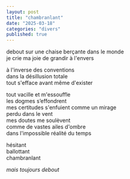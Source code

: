 ```yaml
---
layout: post
title: "chambranlant"
date: "2025-03-18"
categories: "divers"
published: true
---
```


debout sur une chaise berçante dans le monde  
je crie ma joie de grandir à l'envers  

à l'inverse des conventions  
dans la désillusion totale  
tout s'efface avant même d'exister  

tout vacille et m'essouffle  
les dogmes s’effondrent  
mes certitudes s'enfuient comme un mirage  
perdu dans le vent  
mes doutes me soulèvent  
comme de vastes ailes d'ombre  
dans l'impossible réalité du temps  

hésitant  
ballottant  
chambranlant  

*mais toujours debout*
